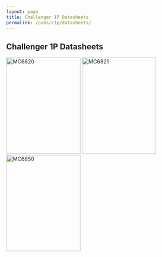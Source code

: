 ```yaml
---
layout: page
title: Challenger 1P Datasheets
permalink: /pubs/c1p/datasheets/
---
```


Challenger 1P Datasheets
---

[<img src="http://static.pcjs.org/pubs/c1p/datasheets/thumbs/MC6820-thumb.jpg" width="200" height="260" alt="MC6820"/>](http://static.pcjs.org/pubs/c1p/datasheets/pdfs/MC6820.pdf)
[<img src="http://static.pcjs.org/pubs/c1p/datasheets/thumbs/MC6821-thumb.jpg" width="200" height="260" alt="MC6821"/>](http://static.pcjs.org/pubs/c1p/datasheets/pdfs/MC6821.pdf)
[<img src="http://static.pcjs.org/pubs/c1p/datasheets/thumbs/MC6850-thumb.jpg" width="200" height="260" alt="MC6850"/>](http://static.pcjs.org/pubs/c1p/datasheets/pdfs/MC6850.pdf)
